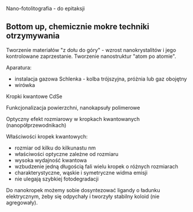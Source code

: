 Nano-fotolitografia - do epitaksji

## Bottom up, chemicznie mokre techniki otrzymywania

Tworzenie materiałów "z dołu do góry" - wzrost nanokrystalitów i jego kontrolowane zaprzestanie. Tworzenie nanostruktur "atom po atomie".

Aparatura: 
- instalacja gazowa Schlenka - kolba trójszyjna, próżnia lub gaz obojętny 
- wirówka 

Kropki kwantowe CdSe

Funkcjonalizacja powierzchni, nanokapsuły polimerowe

Optyczny efekt rozmiarowy w kropkach kwantowanych (nanopółprzewodnikach)

Właściwości kropek kwantowych:

- rozmiar od kilku do kilkunastu nm
- właściwości optyczne zależne od rozmiaru
- wysoka wydajność kwantowa
- wzbudzenie jedną długością fali wielu kropek o różnych rozmiarach
- charakterystyczne, wąskie i symetryczne widma emisji
- nie ulegają szybkiej fotodegradacji 

Do nanokropek możemy sobie dosyntezować ligandy o ładunku elektrycznym, żeby się odpychały i tworzyły stabilny koloid (nie agregowały).


